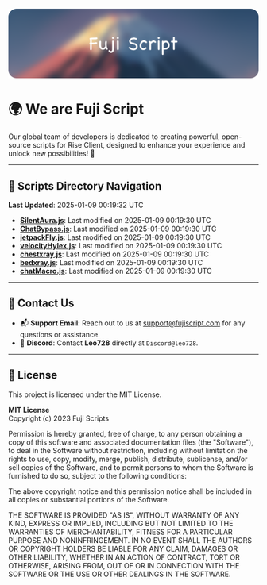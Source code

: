 ![Banner](.github/b.webp)

# 🌍 **We are Fuji Script**

Our global team of developers is dedicated to creating powerful, open-source scripts for Rise Client, designed to enhance your experience and unlock new possibilities! 🌟

---
<!-- SCRIPTS_NAVIGATION_START -->
## 📂 **Scripts Directory Navigation**

**Last Updated**: 2025-01-09 00:19:32 UTC

- **[SilentAura.js](scripts/SilentAura.js)**: Last modified on 2025-01-09 00:19:30 UTC
- **[ChatBypass.js](scripts/ChatBypass.js)**: Last modified on 2025-01-09 00:19:30 UTC
- **[jetpackFly.js](scripts/jetpackFly.js)**: Last modified on 2025-01-09 00:19:30 UTC
- **[velocityHylex.js](scripts/velocityHylex.js)**: Last modified on 2025-01-09 00:19:30 UTC
- **[chestxray.js](scripts/chestxray.js)**: Last modified on 2025-01-09 00:19:30 UTC
- **[bedxray.js](scripts/bedxray.js)**: Last modified on 2025-01-09 00:19:30 UTC
- **[chatMacro.js](scripts/chatMacro.js)**: Last modified on 2025-01-09 00:19:30 UTC

<!-- SCRIPTS_NAVIGATION_END -->

---

## 💬 **Contact Us**  
- 📬 **Support Email**: Reach out to us at [support@fujiscript.com](mailto:support@fujiscript.com) for any questions or assistance.  
- 💬 **Discord**: Contact **Leo728** directly at `Discord@leo728`.

---

## 📜 **License**

This project is licensed under the MIT License.  

**MIT License**  
Copyright (c) 2023 Fuji Scripts  

Permission is hereby granted, free of charge, to any person obtaining a copy of this software and associated documentation files (the "Software"), to deal in the Software without restriction, including without limitation the rights to use, copy, modify, merge, publish, distribute, sublicense, and/or sell copies of the Software, and to permit persons to whom the Software is furnished to do so, subject to the following conditions:  

The above copyright notice and this permission notice shall be included in all copies or substantial portions of the Software.  

THE SOFTWARE IS PROVIDED "AS IS", WITHOUT WARRANTY OF ANY KIND, EXPRESS OR IMPLIED, INCLUDING BUT NOT LIMITED TO THE WARRANTIES OF MERCHANTABILITY, FITNESS FOR A PARTICULAR PURPOSE AND NONINFRINGEMENT. IN NO EVENT SHALL THE AUTHORS OR COPYRIGHT HOLDERS BE LIABLE FOR ANY CLAIM, DAMAGES OR OTHER LIABILITY, WHETHER IN AN ACTION OF CONTRACT, TORT OR OTHERWISE, ARISING FROM, OUT OF OR IN CONNECTION WITH THE SOFTWARE OR THE USE OR OTHER DEALINGS IN THE SOFTWARE.  
